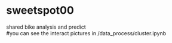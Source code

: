 # sweetspot00
shared bike analysis and predict  
#you can see the interact pictures in /data_process/cluster.ipynb
